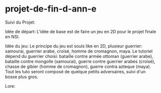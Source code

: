 # projet-de-fin-d-ann-e

Suivi du Projet:

Idée de départ: L'idée de base est de faire un jeu en 2D pour le projet finale en NSI.

Idée du jeu: Le principe du jeu est souls like en 2D, plusieur guerrier: samourai, guerrier arabe, croisé, homme de cromagnon, maya. Le tutoriel dépend du guerrier choisi: bataille contre armée ottoman (guerrier arabe), bataille contre mongolle (samourai), guerre contre guerrier arabes (croisé), chasse de gibier (homme de cromagnon), guerre contra azteque (maya). Tout les tuto seront composé de quelque petits adversaires, suivi d'un bosse plus gros.

Lore: 
